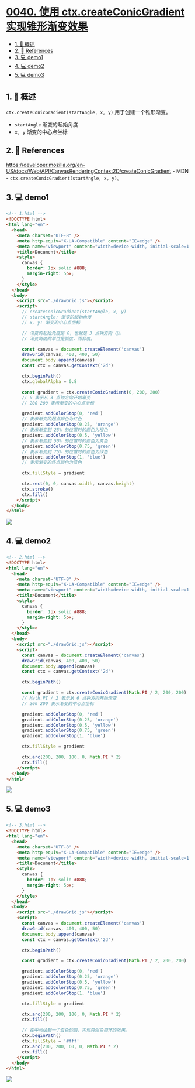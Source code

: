# [0040. 使用 ctx.createConicGradient 实现锥形渐变效果](https://github.com/Tdahuyou/TNotes.canvas/tree/main/notes/0040.%20%E4%BD%BF%E7%94%A8%20ctx.createConicGradient%20%E5%AE%9E%E7%8E%B0%E9%94%A5%E5%BD%A2%E6%B8%90%E5%8F%98%E6%95%88%E6%9E%9C)

<!-- region:toc -->

- [1. 📝 概述](#1--概述)
- [2. 🔗 References](#2--references)
- [3. 💻 demo1](#3--demo1)
- [4. 💻 demo2](#4--demo2)
- [5. 💻 demo3](#5--demo3)

<!-- endregion:toc -->

## 1. 📝 概述

`ctx.createConicGradient(startAngle, x, y)` 用于创建一个锥形渐变。

- `startAngle` 渐变的起始角度
- `x, y` 渐变的中心点坐标

## 2. 🔗 References

https://developer.mozilla.org/en-US/docs/Web/API/CanvasRenderingContext2D/createConicGradient - MDN - `ctx.createConicGradient(startAngle, x, y)`。

## 3. 💻 demo1

```html
<!-- 1.html -->
<!DOCTYPE html>
<html lang="en">
  <head>
    <meta charset="UTF-8" />
    <meta http-equiv="X-UA-Compatible" content="IE=edge" />
    <meta name="viewport" content="width=device-width, initial-scale=1.0" />
    <title>Document</title>
    <style>
      canvas {
        border: 1px solid #888;
        margin-right: 5px;
      }
    </style>
  </head>
  <body>
    <script src="./drawGrid.js"></script>
    <script>
      // createConicGradient(startAngle, x, y)
      // startAngle: 渐变的起始角度
      // x, y: 渐变的中心点坐标

      // 渐变的起始角度是 0，也就是 3 点钟方向 🕒。
      // 渐变角度的单位是弧度，而非度。

      const canvas = document.createElement('canvas')
      drawGrid(canvas, 400, 400, 50)
      document.body.append(canvas)
      const ctx = canvas.getContext('2d')

      ctx.beginPath()
      ctx.globalAlpha = 0.8

      const gradient = ctx.createConicGradient(0, 200, 200)
      // 0 表示从 3 点钟方向开始渐变
      // 200 200 表示渐变的中心点坐标

      gradient.addColorStop(0, 'red')
      // 表示渐变的起点颜色为红色
      gradient.addColorStop(0.25, 'orange')
      // 表示渐变到 25% 的位置时的颜色为橙色
      gradient.addColorStop(0.5, 'yellow')
      // 表示渐变到 50% 的位置时的颜色为黄色
      gradient.addColorStop(0.75, 'green')
      // 表示渐变到 75% 的位置时的颜色为绿色
      gradient.addColorStop(1, 'blue')
      // 表示渐变的终点颜色为蓝色

      ctx.fillStyle = gradient

      ctx.rect(0, 0, canvas.width, canvas.height)
      ctx.stroke()
      ctx.fill()
    </script>
  </body>
</html>
```

![](assets/2024-10-04-11-58-04.png)

## 4. 💻 demo2

```html
<!-- 2.html -->
<!DOCTYPE html>
<html lang="en">
  <head>
    <meta charset="UTF-8" />
    <meta http-equiv="X-UA-Compatible" content="IE=edge" />
    <meta name="viewport" content="width=device-width, initial-scale=1.0" />
    <title>Document</title>
    <style>
      canvas {
        border: 1px solid #888;
        margin-right: 5px;
      }
    </style>
  </head>
  <body>
    <script src="./drawGrid.js"></script>
    <script>
      const canvas = document.createElement('canvas')
      drawGrid(canvas, 400, 400, 50)
      document.body.append(canvas)
      const ctx = canvas.getContext('2d')

      ctx.beginPath()

      const gradient = ctx.createConicGradient(Math.PI / 2, 200, 200)
      // Math.PI / 2 表示从 6 点钟方向开始渐变
      // 200 200 表示渐变的中心点坐标

      gradient.addColorStop(0, 'red')
      gradient.addColorStop(0.25, 'orange')
      gradient.addColorStop(0.5, 'yellow')
      gradient.addColorStop(0.75, 'green')
      gradient.addColorStop(1, 'blue')

      ctx.fillStyle = gradient

      ctx.arc(200, 200, 100, 0, Math.PI * 2)
      ctx.fill()
    </script>
  </body>
</html>
```

![](assets/2024-10-04-11-58-14.png)

## 5. 💻 demo3

```html
<!-- 3.html -->
<!DOCTYPE html>
<html lang="en">
  <head>
    <meta charset="UTF-8" />
    <meta http-equiv="X-UA-Compatible" content="IE=edge" />
    <meta name="viewport" content="width=device-width, initial-scale=1.0" />
    <title>Document</title>
    <style>
      canvas {
        border: 1px solid #888;
        margin-right: 5px;
      }
    </style>
  </head>
  <body>
    <script src="./drawGrid.js"></script>
    <script>
      const canvas = document.createElement('canvas')
      drawGrid(canvas, 400, 400, 50)
      document.body.append(canvas)
      const ctx = canvas.getContext('2d')

      ctx.beginPath()

      const gradient = ctx.createConicGradient(Math.PI / 2, 200, 200)

      gradient.addColorStop(0, 'red')
      gradient.addColorStop(0.25, 'orange')
      gradient.addColorStop(0.5, 'yellow')
      gradient.addColorStop(0.75, 'green')
      gradient.addColorStop(1, 'blue')

      ctx.fillStyle = gradient

      ctx.arc(200, 200, 100, 0, Math.PI * 2)
      ctx.fill()

      // 在中间绘制一个白色的圆，实现类似色相环的效果。
      ctx.beginPath()
      ctx.fillStyle = '#fff'
      ctx.arc(200, 200, 60, 0, Math.PI * 2)
      ctx.fill()
    </script>
  </body>
</html>
```

![](assets/2024-10-04-11-58-27.png)
